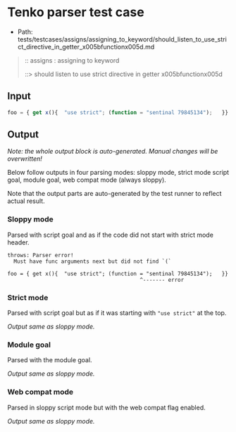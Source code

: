 # Tenko parser test case

- Path: tests/testcases/assigns/assigning_to_keyword/should_listen_to_use_strict_directive_in_getter_x005bfunctionx005d.md

> :: assigns : assigning to keyword
>
> ::> should listen to use strict directive in getter x005bfunctionx005d

## Input

`````js
foo = { get x(){  "use strict"; (function = "sentinal 79845134");   }}
`````

## Output

_Note: the whole output block is auto-generated. Manual changes will be overwritten!_

Below follow outputs in four parsing modes: sloppy mode, strict mode script goal, module goal, web compat mode (always sloppy).

Note that the output parts are auto-generated by the test runner to reflect actual result.

### Sloppy mode

Parsed with script goal and as if the code did not start with strict mode header.

`````
throws: Parser error!
  Must have func arguments next but did not find `(`

foo = { get x(){  "use strict"; (function = "sentinal 79845134");   }}
                                          ^------- error
`````

### Strict mode

Parsed with script goal but as if it was starting with `"use strict"` at the top.

_Output same as sloppy mode._

### Module goal

Parsed with the module goal.

_Output same as sloppy mode._

### Web compat mode

Parsed in sloppy script mode but with the web compat flag enabled.

_Output same as sloppy mode._
